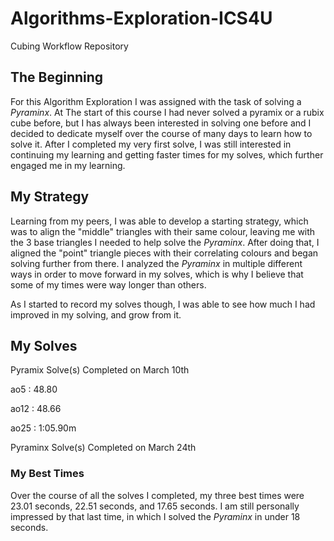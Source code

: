 # Algorithms-Exploration-ICS4U
Cubing Workflow Repository

## The Beginning

For this Algorithm Exploration I was assigned with the task of solving a _Pyraminx_. At The start of this course I had never solved a pyramix or a rubix cube before, but I has always been interested in solving one before and I decided to dedicate myself over the course of many days to learn how to solve it. After I completed my very first solve, I was still interested in continuing my learning and getting faster times for my solves, which further engaged me in my learning.

## My Strategy
Learning from my peers, I was able to develop a starting strategy, which was to align the "middle" triangles with their same colour, leaving me with the 3 base triangles I needed to help solve the _Pyraminx_. After doing that, I aligned the "point" triangle pieces with their correlating colours and began solving further from there. I analyzed the _Pyraminx_ in multiple different ways in order to move forward in my solves, which is why I believe that some of my times were way longer than others.

As I started to record my solves though, I was able to see how much I had improved in my solving, and grow from it.

## My Solves
Pyramix Solve(s) Completed on March 10th

ao5 : 48.80

ao12 : 48.66

ao25 : 1:05.90m

Pyraminx Solve(s) Completed on March 24th

### My Best Times
Over the course of all the solves I completed, my three best times were 23.01 seconds, 22.51 seconds, and 17.65 seconds. I am still personally impressed by that last time, in which I solved the _Pyraminx_ in under 18 seconds.
